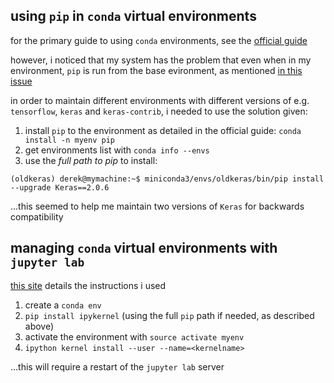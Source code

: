 ## using `pip` in `conda` virtual environments

for the primary guide to using `conda` environments, see the [official guide](https://conda.io/docs/user-guide/tasks/manage-environments.html)

however, i noticed that my system has the problem that even when in my environment, `pip` is run from the base evironment, as mentioned [in this issue](https://github.com/ContinuumIO/anaconda-issues/issues/1429)

in order to maintain different environments with different versions of e.g. `tensorflow`, `keras` and `keras-contrib`, i needed to use the solution given:

1. install `pip` to the environment as detailed in the official guide: `conda install -n myenv pip`  
2. get environments list with `conda info --envs`  
3. use the _full path to pip_ to install:  

`(oldkeras) derek@mymachine:~$ miniconda3/envs/oldkeras/bin/pip install --upgrade Keras==2.0.6`

...this seemed to help me maintain two versions of `Keras` for backwards compatibility

## managing `conda` virtual environments with `jupyter lab`

[this site](http://anbasile.github.io/programming/2017/06/25/jupyter-venv/) details the instructions i used

1. create a `conda env`
2. `pip install ipykernel` (using the full `pip` path if needed, as described above)
3. activate the environment with `source activate myenv`
4. `ipython kernel install --user --name=<kernelname>`

...this will require a restart of the `jupyter lab` server

